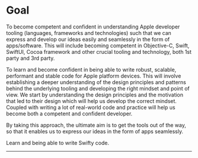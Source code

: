 # Goal

To become competent and confident in understanding Apple developer tooling (languages, frameworks and technologies) such that we can express and develop our ideas easily and seamlessly in the form of apps/software. This will include becoming competent in Objective-C, Swift, SwiftUI, Cocoa framework and other crucial tooling and technology, both 1st party and 3rd party.

To learn and become confident in being able to write robust, scalable, performant and stable code for Apple platform devices. This will involve establishing a deeper understanding of the design principles and patterns behind the underlying tooling and developing the right mindset and point of view. We start by understanding the design principles and the motivation that led to their design which will help us develop the correct mindset. Coupled with writing a lot of real-world code and practice will help us become both a competent and confident developer.

By taking this approach, the ultimate aim is to get the tools out of the way, so that it enables us to express our ideas in the form of apps seamlessly.

Learn and being able to write Swifty code.

---
